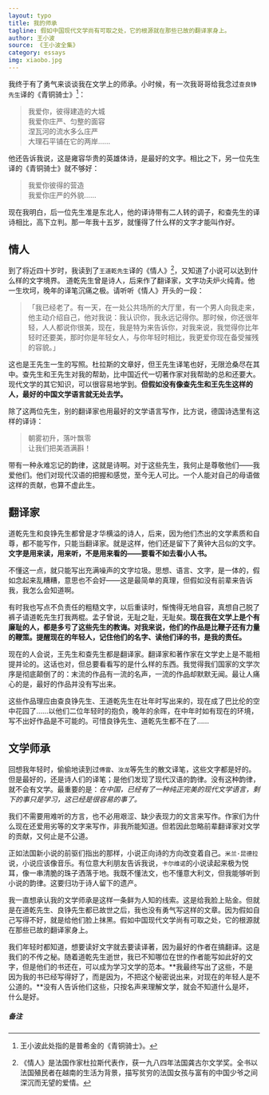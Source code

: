 ```yaml
---
layout: typo
title: 我的师承
tagline: 假如中国现代文学尚有可取之处，它的根源就在那些已故的翻译家身上。
author: 王小波
source: 《王小波全集》
category: essays
img: xiaobo.jpg
---
```


我终于有了勇气来谈谈我在文学上的师承。小时候，有一次我哥哥给我念过`查良铮先生`译的《青铜骑士》[^1]： 

>我爱你，彼得建造的大城  
>我爱你庄严、匀整的面容  
>涅瓦河的流水多么庄严  
>大理石平铺在它的两岸……  

他还告诉我说，这是雍容华贵的英雄体诗，是最好的文字。相比之下，另一位先生译的《青铜骑士》就不够好： 

>我爱你彼得的营造  
>我爱你庄严的外貌……  

现在我明白，后一位先生准是东北人，他的译诗带有二人转的调子，和查先生的译诗相比，高下立判。那一年我十五岁，就懂得了什么样的文字才能叫作好。 

## 情人

到了将近四十岁时，我读到了`王道乾先生`译的《情人》[^2]，又知道了小说可以达到什么样的文字境界。 道乾先生曾是诗人，后来作了翻译家，文字功夫炉火纯青。他一生坎坷，晚年的译笔沉痛之极。请听听《情人》开头的一段： 

>「我已经老了。有一天，在一处公共场所的大厅里，有一个男人向我走来，他主动介绍自己，他对我说：我认识你，我永远记得你。那时候，你还很年轻，人人都说你很美，现在，我是特为来告诉你，对我来说，我觉得你比年轻时还要美，那时你是年轻女人，与你年轻时相比，我更爱你现在备受摧残的容貌。」

这也是王先生一生的写照。杜拉斯的文章好，但王先生译笔也好，无限沧桑尽在其中。查先生和王先生对我的帮助，比中国近代一切著作家对我帮助的总和还要大。现代文学的其它知识，可以很容易地学到。**但假如没有像查先生和王先生这样的人，最好的中国文学语言就无处去学。** 

除了这两位先生，别的翻译家也用最好的文学语言写作，比方说，德国诗选里有这样的译诗： 

>朝雾初升，落叶飘零  
>让我们把美酒满斟！    

带有一种永难忘记的韵律，这就是诗啊。对于这些先生，我何止是尊敬他们——我爱他们。他们对现代汉语的把握和感觉，至今无人可比。一个人能对自己的母语做这样的贡献，也算不虚此生。 

## 翻译家

道乾先生和良铮先生都曾是才华横溢的诗人，后来，因为他们杰出的文学素质和自尊，都不能写作，只能当翻译家。就是这样，他们还是留下了黄钟大吕似的文字。**文字是用来读，用来听，不是用来看的——要看不如去看小人书。** 

不懂这一点，就只能写出充满噪声的文字垃圾。思想、语言、文字，是一体的，假如念起来乱糟糟，意思也不会好——这是最简单的真理，但假如没有前辈来告诉我，我怎么会知道啊。

有时我也写点不负责任的粗糙文字，以后重读时，惭愧得无地自容，真想自己脱了裤子请道乾先生打我两棍。孟子曾说，无耻之耻，无耻矣。**现在我在文学上是个有廉耻的人，都是多亏了这些先生的教诲。对我来说，他们的作品是比鞭子还有力量的鞭策。提醒现在的年轻人，记住他们的名字、读他们译的书，是我的责任。** 

现在的人会说，王先生和查先生都是翻译家。翻译家和著作家在文学史上是不能相提并论的。这话也对，但总要看看写的是什么样的东西。我觉得我们国家的文学次序是彻底颠倒了的：末流的作品有一流的名声，一流的作品却默默无闻。最让人痛心的是，最好的作品并没有写出来。

这些作品理应由查良铮先生、王道乾先生在壮年时写出来的，现在成了巴比伦的空中花园了……以他们二位年轻时的抱负，晚年的余晖，在中年时如有现在的环境，写不出好作品是不可能的。可惜良铮先生、道乾先生都不在了…… 

## 文学师承

回想我年轻时，偷偷地读到过`傅雷`、`汝龙`等先生的散文译笔，这些文字都是好的。但是最好的，还是诗人们的译笔；是他们发现了现代汉语的韵律。没有这种韵律，就不会有文学。最重要的是：*在中国，已经有了一种纯正完美的现代文学语言，剩下的事只是学习，这已经是很容易的事了。* 

我们不需要用难听的方言，也不必用艰涩、缺少表现力的文言来写作。作家们为什么现在还爱用劣等的文字来写作，非我所能知道。但若因此忽略前辈翻译家对文学的贡献，又何止是不公道。 


正如法国新小说的前驱们指出的那样，小说正向诗的方向改变着自己。`米兰·昆德拉`说，小说应该像音乐。有位意大利朋友告诉我说，`卡尔维诺`的小说读起来极为悦耳，像一串清脆的珠子洒落于地。我既不懂法文，也不懂意大利文，但我能够听到小说的韵律。这要归功于诗人留下的遗产。 

我一直想承认我的文学师承是这样一条鲜为人知的线索。这是给我脸上贴金。但就是在道乾先生、良铮先生都已故世之后，我也没有勇气写这样的文章。因为假如自己写得不好，就是给他们脸上抹黑。假如中国现代文学尚有可取之处，它的根源就在那些已故的翻译家身上。

我们年轻时都知道，想要读好文字就去要读译著，因为最好的作者在搞翻译。这是我们的不传之秘。随着道乾先生逝世，我已不知哪位在世的作者能写如此好的文字，但是他们的书还在，可以成为学习文学的范本。**我最终写出了这些，不是因为我的书已经写得好了，而是因为，不把这个秘密说出来，对现在的年轻人是不公道的。**没有人告诉他们这些，只按名声来理解文学，就会不知道什么是坏，什么是好。  

##### 备注

[^1]: 王小波此处指的是普希金的《青铜骑士》。

[^2]: 《情人》是法国作家杜拉斯代表作，获一九八四年法国龚古尔文学奖。全书以法国殖民者在越南的生活为背景，描写贫穷的法国女孩与富有的中国少爷之间深沉而无望的爱情。


 